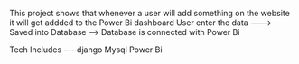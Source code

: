 This project shows that whenever a user will add something on the website it will get addded to the Power Bi dashboard 
User enter the data ---> Saved into Database --> Database is connected with Power Bi 

Tech Includes ---
django
Mysql
Power Bi


